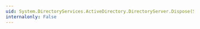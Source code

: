 ```yaml
---
uid: System.DirectoryServices.ActiveDirectory.DirectoryServer.Dispose(System.Boolean)
internalonly: False
---
```

